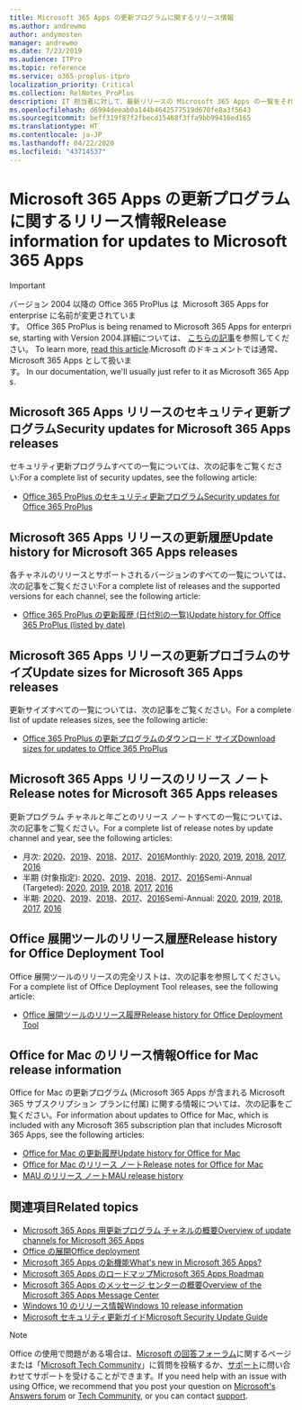 ```yaml
---
title: Microsoft 365 Apps の更新プログラムに関するリリース情報
ms.author: andrewmo
author: andymosten
manager: andrewmo
ms.date: 7/23/2019
ms.audience: ITPro
ms.topic: reference
ms.service: o365-proplus-itpro
localization_priority: Critical
ms.collection: RelNotes_ProPlus
description: IT 担当者に対して、最新リリースの Microsoft 365 Apps の一覧をそれぞれの更新プログラム チャネルごとに、リリース ノートへのリンクと更新履歴を含めて提供します
ms.openlocfilehash: d6994deeab0a144b4642577519d670fe8a3f5643
ms.sourcegitcommit: beff319f87f2fbecd15468f3ffa9bb99416ed165
ms.translationtype: HT
ms.contentlocale: ja-JP
ms.lasthandoff: 04/22/2020
ms.locfileid: "43714537"
---
```

# <a name="release-information-for-updates-to-microsoft-365-apps"></a><span data-ttu-id="c978b-103">Microsoft 365 Apps の更新プログラムに関するリリース情報</span><span class="sxs-lookup"><span data-stu-id="c978b-103">Release information for updates to Microsoft 365 Apps</span></span>


> [!IMPORTANT]
><span data-ttu-id="c978b-104">バージョン 2004 以降の Office 365 ProPlus は  Microsoft 365 Apps for enterprise に名前が変更されています。</span><span class="sxs-lookup"><span data-stu-id="c978b-104"> Office 365 ProPlus is being renamed to Microsoft 365 Apps for enterprise, starting with Version 2004.</span></span><span data-ttu-id="c978b-105">詳細については、 [こちらの記事](https://go.microsoft.com/fwlink/p/?linkid=2123420)を参照してください。</span><span class="sxs-lookup"><span data-stu-id="c978b-105"> To learn more, [read this article](https://go.microsoft.com/fwlink/p/?linkid=2123420).</span></span><span data-ttu-id="c978b-106">Microsoft のドキュメントでは通常、Microsoft 365 Apps として扱います。</span><span class="sxs-lookup"><span data-stu-id="c978b-106"> In our documentation, we'll usually just refer to it as Microsoft 365 Apps.</span></span>


## <a name="security-updates-for-microsoft-365-apps-releases"></a><span data-ttu-id="c978b-107">Microsoft 365 Apps リリースのセキュリティ更新プログラム</span><span class="sxs-lookup"><span data-stu-id="c978b-107">Security updates for Microsoft 365 Apps releases</span></span>

<span data-ttu-id="c978b-108">セキュリティ更新プログラムすべての一覧については、次の記事をご覧ください:</span><span class="sxs-lookup"><span data-stu-id="c978b-108">For a complete list of security updates, see the following article:</span></span>
 - [<span data-ttu-id="c978b-109">Office 365 ProPlus のセキュリティ更新プログラム</span><span class="sxs-lookup"><span data-stu-id="c978b-109">Security updates for Office 365 ProPlus</span></span>](office365-proplus-security-updates.md)


## <a name="update-history-for-microsoft-365-apps-releases"></a><span data-ttu-id="c978b-110">Microsoft 365 Apps リリースの更新履歴</span><span class="sxs-lookup"><span data-stu-id="c978b-110">Update history for Microsoft 365 Apps releases</span></span>

<span data-ttu-id="c978b-111">各チャネルのリリースとサポートされるバージョンのすべての一覧については、次の記事をご覧ください:</span><span class="sxs-lookup"><span data-stu-id="c978b-111">For a complete list of releases and the supported versions for each channel, see the following article:</span></span>
 - [<span data-ttu-id="c978b-112">Office 365 ProPlus の更新履歴 (日付別の一覧)</span><span class="sxs-lookup"><span data-stu-id="c978b-112">Update history for Office 365 ProPlus (listed by date)</span></span>](update-history-office365-proplus-by-date.md)


 ## <a name="update-sizes-for-microsoft-365-apps-releases"></a><span data-ttu-id="c978b-113">Microsoft 365 Apps リリースの更新プロゴラムのサイズ</span><span class="sxs-lookup"><span data-stu-id="c978b-113">Update sizes for Microsoft 365 Apps releases</span></span>

<span data-ttu-id="c978b-114">更新サイズすべての一覧については、次の記事をご覧ください。</span><span class="sxs-lookup"><span data-stu-id="c978b-114">For a complete list of update releases sizes, see the following article:</span></span>
 - [<span data-ttu-id="c978b-115">Office 365 ProPlus の更新プログラムのダウンロード サイズ</span><span class="sxs-lookup"><span data-stu-id="c978b-115">Download sizes for updates to Office 365 ProPlus</span></span>](download-sizes-office365-proplus-updates.md)

## <a name="release-notes-for-microsoft-365-apps-releases"></a><span data-ttu-id="c978b-116">Microsoft 365 Apps リリースのリリース ノート</span><span class="sxs-lookup"><span data-stu-id="c978b-116">Release notes for Microsoft 365 Apps releases</span></span>

<span data-ttu-id="c978b-117">更新プログラム チャネルと年ごとのリリース ノートすべての一覧については、次の記事をご覧ください。</span><span class="sxs-lookup"><span data-stu-id="c978b-117">For a complete list of release notes by update channel and year, see the following articles:</span></span>
 - <span data-ttu-id="c978b-118">月次: [2020](monthly-channel-2020.md)、[2019](monthly-channel-2019.md)、[2018](monthly-channel-2018.md)、[2017](monthly-channel-2017.md)、[2016](monthly-channel-2016.md)</span><span class="sxs-lookup"><span data-stu-id="c978b-118">Monthly: [2020](monthly-channel-2020.md), [2019](monthly-channel-2019.md), [2018](monthly-channel-2018.md), [2017](monthly-channel-2017.md), [2016](monthly-channel-2016.md)</span></span>
 - <span data-ttu-id="c978b-119">半期 (対象指定): [2020](semi-annual-channel-targeted-2020.md)、[2019](semi-annual-channel-targeted-2019.md)、[2018](semi-annual-channel-targeted-2018.md)、[2017](semi-annual-channel-targeted-2017.md)、[2016](semi-annual-channel-targeted-2016.md)</span><span class="sxs-lookup"><span data-stu-id="c978b-119">Semi-Annual (Targeted): [2020](semi-annual-channel-targeted-2020.md), [2019](semi-annual-channel-targeted-2019.md), [2018](semi-annual-channel-targeted-2018.md), [2017](semi-annual-channel-targeted-2017.md), [2016](semi-annual-channel-targeted-2016.md)</span></span>
 - <span data-ttu-id="c978b-120">半期: [2020](semi-annual-channel-2020.md)、[2019](semi-annual-channel-2019.md)、[2018](semi-annual-channel-2018.md)、[2017](semi-annual-channel-2017.md)、[2016](semi-annual-channel-2016.md)</span><span class="sxs-lookup"><span data-stu-id="c978b-120">Semi-Annual: [2020](semi-annual-channel-2020.md), [2019](semi-annual-channel-2019.md), [2018](semi-annual-channel-2018.md), [2017](semi-annual-channel-2017.md), [2016](semi-annual-channel-2016.md)</span></span>

 ## <a name="release-history-for-office-deployment-tool"></a><span data-ttu-id="c978b-121">Office 展開ツールのリリース履歴</span><span class="sxs-lookup"><span data-stu-id="c978b-121">Release history for Office Deployment Tool</span></span>
 <span data-ttu-id="c978b-122">Office 展開ツールのリリースの完全リストは、次の記事を参照してください。</span><span class="sxs-lookup"><span data-stu-id="c978b-122">For a complete list of Office Deployment Tool releases, see the following article:</span></span>
 - [<span data-ttu-id="c978b-123">Office 展開ツールのリリース履歴</span><span class="sxs-lookup"><span data-stu-id="c978b-123">Release history for Office Deployment Tool</span></span>](ODT-release-history.md)

## <a name="office-for-mac-release-information"></a><span data-ttu-id="c978b-124">Office for Mac のリリース情報</span><span class="sxs-lookup"><span data-stu-id="c978b-124">Office for Mac release information</span></span>

<span data-ttu-id="c978b-125">Office for Mac の更新プログラム (Microsoft 365 Apps が含まれる Microsoft 365 サブスクリプション プランに付属) に関する情報については、次の記事をご覧ください。</span><span class="sxs-lookup"><span data-stu-id="c978b-125">For information about updates to Office for Mac, which is included with any Microsoft 365 subscription plan that includes Microsoft 365 Apps, see the following articles:</span></span>
 - [<span data-ttu-id="c978b-126">Office for Mac の更新履歴</span><span class="sxs-lookup"><span data-stu-id="c978b-126">Update history for Office for Mac</span></span>](update-history-office-for-mac.md)
 - [<span data-ttu-id="c978b-127">Office for Mac のリリース ノート</span><span class="sxs-lookup"><span data-stu-id="c978b-127">Release notes for Office for Mac</span></span>](release-notes-office-for-mac.md)
 - [<span data-ttu-id="c978b-128">MAU のリリース ノート</span><span class="sxs-lookup"><span data-stu-id="c978b-128">MAU release history</span></span>](release-history-microsoft-autoupdate.md)


## <a name="related-topics"></a><span data-ttu-id="c978b-129">関連項目</span><span class="sxs-lookup"><span data-stu-id="c978b-129">Related topics</span></span>

- [<span data-ttu-id="c978b-130">Microsoft 365 Apps 用更新プログラム チャネルの概要</span><span class="sxs-lookup"><span data-stu-id="c978b-130">Overview of update channels for Microsoft 365 Apps</span></span>](https://docs.microsoft.com/deployoffice/overview-of-update-channels-for-office-365-proplus)
- [<span data-ttu-id="c978b-131">Office の展開</span><span class="sxs-lookup"><span data-stu-id="c978b-131">Office deployment</span></span>](https://docs.microsoft.com/deployoffice/)
- [<span data-ttu-id="c978b-132">Microsoft 365 Apps の新機能</span><span class="sxs-lookup"><span data-stu-id="c978b-132">What's new in Microsoft 365 Apps?</span></span>](https://support.office.com/article/95c8d81d-08ba-42c1-914f-bca4603e1426)
- [<span data-ttu-id="c978b-133">Microsoft 365 Apps のロードマップ</span><span class="sxs-lookup"><span data-stu-id="c978b-133">Microsoft 365 Apps Roadmap</span></span>](https://products.office.com/business/office-365-roadmap)
- [<span data-ttu-id="c978b-134">Microsoft 365 Apps のメッセージ センターの概要</span><span class="sxs-lookup"><span data-stu-id="c978b-134">Overview of the Microsoft 365 Apps Message Center</span></span>](https://support.office.com/article/38fb3333-bfcc-4340-a37b-deda509c2093)
- [<span data-ttu-id="c978b-135">Windows 10 のリリース情報</span><span class="sxs-lookup"><span data-stu-id="c978b-135">Windows 10 release information</span></span>](https://www.microsoft.com/itpro/windows-10/release-information)
- [<span data-ttu-id="c978b-136">Microsoft セキュリティ更新ガイド</span><span class="sxs-lookup"><span data-stu-id="c978b-136">Microsoft Security Update Guide</span></span>](https://portal.msrc.microsoft.com/)

> [!NOTE]
> <span data-ttu-id="c978b-137">Office の使用で問題がある場合は、[Microsoft の回答フォーラム](https://answers.microsoft.com/)に関するページまたは「[Microsoft Tech Community](https://techcommunity.microsoft.com/)」に質問を投稿するか、[サポート](https://support.microsoft.com/contactus)に問い合わせてサポートを受けることができます。</span><span class="sxs-lookup"><span data-stu-id="c978b-137">If you need help with an issue with using Office, we recommend that you post your question on [Microsoft's Answers forum](https://answers.microsoft.com/) or [Tech Community](https://techcommunity.microsoft.com/), or you can contact [support](https://support.microsoft.com/contactus).</span></span>
